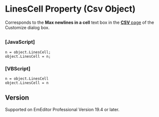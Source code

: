 # LinesCell Property (Csv Object)

Corresponds to the **Max newlines in a cell** text box in the [**CSV** page](../../dlg/customize/csv/index) of the Customize dialog box.

## 

### \[JavaScript\]

```
n = object.LinesCell;
object.LinesCell = n;
```

### \[VBScript\]

```
n = object.LinesCell
object.LinesCell = n
```

## Version

Supported on EmEditor Professional Version 19.4 or later.
